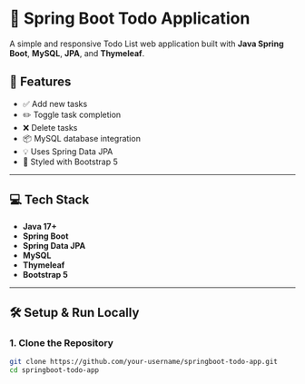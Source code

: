 # 📝 Spring Boot Todo Application

A simple and responsive Todo List web application built with **Java Spring Boot**, **MySQL**, **JPA**, and **Thymeleaf**.

## 📌 Features

- ✅ Add new tasks
- ✏️ Toggle task completion
- ❌ Delete tasks
- 📦 MySQL database integration
- 💡 Uses Spring Data JPA
- 🎨 Styled with Bootstrap 5

---

## 💻 Tech Stack

- **Java 17+**
- **Spring Boot**
- **Spring Data JPA**
- **MySQL**
- **Thymeleaf**
- **Bootstrap 5**

---

## 🛠️ Setup & Run Locally

### 1. Clone the Repository

```bash
git clone https://github.com/your-username/springboot-todo-app.git
cd springboot-todo-app
